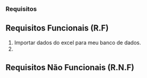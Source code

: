 ### Requisitos

## Requisitos Funcionais (R.F)

1. Importar dados do excel para meu banco de dados.
2.

## Requisitos Não Funcionais (R.N.F)
